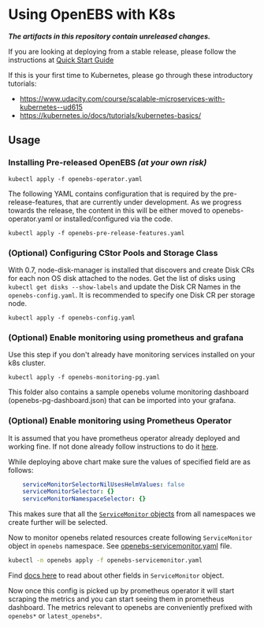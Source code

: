 # Using OpenEBS with K8s

**_The artifacts in this repository contain unreleased changes._**

If you are looking at deploying from a stable release, please follow the instructions at [Quick Start Guide](https://docs.openebs.io/docs/next/quickstartguide.html)

If this is your first time to Kubernetes, please go through these introductory tutorials:
- https://www.udacity.com/course/scalable-microservices-with-kubernetes--ud615
- https://kubernetes.io/docs/tutorials/kubernetes-basics/

## Usage

### Installing Pre-released OpenEBS **_(at your own risk)_**
```
kubectl apply -f openebs-operator.yaml
```

The following YAML contains configuration that is required by the pre-release-features, that are currently under development. As we progress towards the release, the content in this will be either moved to openebs-operator.yaml or installed/configured via the code.
```
kubectl apply -f openebs-pre-release-features.yaml
```


### (Optional) Configuring CStor Pools and Storage Class
With 0.7, node-disk-manager is installed that discovers and create Disk CRs for each non OS disk attached to the nodes. Get the list of disks using `kubectl get disks --show-labels` and update the Disk CR Names in the `openebs-config.yaml`. It is recommended to specify one Disk CR per storage node.

```
kubectl apply -f openebs-config.yaml
```

### (Optional) Enable monitoring using prometheus and grafana

Use this step if you don't already have monitoring services installed
on your k8s cluster.

```
kubectl apply -f openebs-monitoring-pg.yaml
```

This folder also contains a sample openebs volume monitoring dashboard (openebs-pg-dashboard.json) that can be imported into your grafana.

### (Optional) Enable monitoring using Prometheus Operator

It is assumed that you have prometheus operator already deployed and working fine. If not done already follow instructions to do it [here](https://github.com/helm/charts/tree/master/stable/prometheus-operator#installing-the-chart).

While deploying above chart make sure the values of specified field are as follows:

```yaml
    serviceMonitorSelectorNilUsesHelmValues: false
    serviceMonitorSelector: {}
    serviceMonitorNamespaceSelector: {}
```

This makes sure that all the [`ServiceMonitor` objects](https://github.com/coreos/prometheus-operator/blob/master/Documentation/user-guides/getting-started.md#related-resources) from all namespaces we create further will be selected.

Now to monitor openebs related resources create following `ServiceMonitor` object in `openebs` namespace. See [openebs-servicemonitor.yaml](openebs-servicemonitor.yaml) file.

```bash
kubectl -n openebs apply -f openebs-servicemonitor.yaml
```

Find [docs here](https://github.com/coreos/prometheus-operator/blob/master/Documentation/api.md#servicemonitor) to read about other fields in `ServiceMonitor` object.

Now once this config is picked up by prometheus operator it will start scraping the metrics and you can start seeing them in prometheus dashboard. The metrics relevant to openebs are conveniently prefixed with `openebs*` or `latest_openebs*`.
